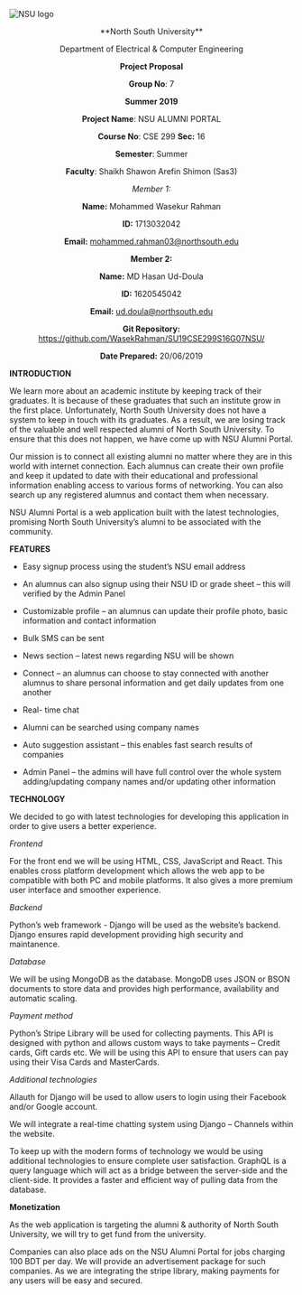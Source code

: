 ![NSU logo](https://media.dhakatribune.com/uploads/2016/11/nsulogo.jpg)

<center>**North South University**

Department of Electrical & Computer Engineering

**Project Proposal**

**Group No**: 7

**Summer 2019**

**Project Name**: NSU ALUMNI PORTAL

**Course No**: CSE 299 **Sec:** 16

**Semester**: Summer

**Faculty**: Shaikh Shawon Arefin Shimon (Sas3)

*Member 1:*

**Name:** Mohammed Wasekur Rahman

**ID:** 1713032042

**Email:** <mohammed.rahman03@northsouth.edu>

**Member 2:**

**Name:** MD Hasan Ud-Doula

**ID:** 1620545042

**Email:** <ud.doula@northsouth.edu>

**Git Repository:** <https://github.com/WasekRahman/SU19CSE299S16G07NSU/>

**Date Prepared:** 20/06/2019</center>

**INTRODUCTION**

We learn more about an academic institute by keeping track of their graduates.
It is because of these graduates that such an institute grow in the first place.
Unfortunately, North South University does not have a system to keep in touch
with its graduates. As a result, we are losing track of the valuable and well
respected alumni of North South University. To ensure that this does not happen,
we have come up with NSU Alumni Portal.

Our mission is to connect all existing alumni no matter where they are in this
world with internet connection. Each alumnus can create their own profile and
keep it updated to date with their educational and professional information
enabling access to various forms of networking. You can also search up any
registered alumnus and contact them when necessary.

NSU Alumni Portal is a web application built with the latest technologies,
promising North South University’s alumni to be associated with the community.

**FEATURES**

-   Easy signup process using the student’s NSU email address

-   An alumnus can also signup using their NSU ID or grade sheet – this will
    verified by the Admin Panel

-   Customizable profile – an alumnus can update their profile photo, basic
    information and contact information

-   Bulk SMS can be sent

-   News section – latest news regarding NSU will be shown

-   Connect – an alumnus can choose to stay connected with another alumnus to
    share personal information and get daily updates from one another

-   Real- time chat

-   Alumni can be searched using company names

-   Auto suggestion assistant – this enables fast search results of companies

-   Admin Panel – the admins will have full control over the whole system
    adding/updating company names and/or updating other information

**TECHNOLOGY**

We decided to go with latest technologies for developing this application in
order to give users a better experience.

*Frontend*

For the front end we will be using HTML, CSS, JavaScript and React. This enables
cross platform development which allows the web app to be compatible with both
PC and mobile platforms. It also gives a more premium user interface and
smoother experience.

*Backend*

Python’s web framework - Django will be used as the website’s backend. Django
ensures rapid development providing high security and maintanence.

*Database*

We will be using MongoDB as the database. MongoDB uses JSON or BSON documents to
store data and provides high performance, availability and automatic scaling.

*Payment method*

Python’s Stripe Library will be used for collecting payments. This API is
designed with python and allows custom ways to take payments – Credit cards,
Gift cards etc. We will be using this API to ensure that users can pay using
their Visa Cards and MasterCards.

*Additional technologies*

Allauth for Django will be used to allow users to login using their Facebook
and/or Google account.

We will integrate a real-time chatting system using Django – Channels within the
website.

To keep up with the modern forms of technology we would be using additional
technologies to ensure complete user satisfaction. GraphQL is a query language
which will act as a bridge between the server-side and the client-side. It
provides a faster and efficient way of pulling data from the database.

**Monetization**

As the web application is targeting the alumni & authority of North South
University, we will try to get fund from the university.

Companies can also place ads on the NSU Alumni Portal for jobs charging 100 BDT
per day. We will provide an advertisement package for such companies. As we are
integrating the stripe library, making payments for any users will be easy and
secured.
